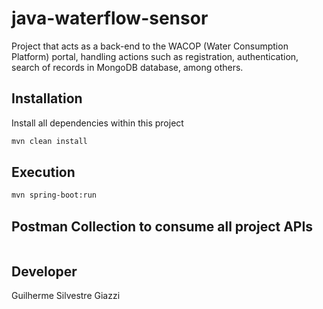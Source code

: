 # java-waterflow-sensor

Project that acts as a back-end to the WACOP (Water Consumption Platform) portal, handling actions such as registration, authentication, search of records in MongoDB database, among others.

## Installation

Install all dependencies within this project

```bash
mvn clean install
```

## Execution

```bash
mvn spring-boot:run
```

## Postman Collection to consume all project APIs

```bash

```

## Developer
Guilherme Silvestre Giazzi